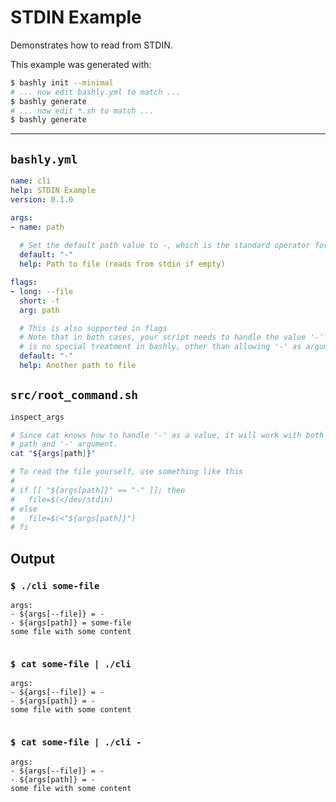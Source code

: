 # STDIN Example

Demonstrates how to read from STDIN.

This example was generated with:

```bash
$ bashly init --minimal
# ... now edit bashly.yml to match ...
$ bashly generate
# ... now edit *.sh to match ...
$ bashly generate
```

<!-- include: src/root_command.sh -->

-----

## `bashly.yml`

````yaml
name: cli
help: STDIN Example
version: 0.1.0

args:
- name: path
  
  # Set the default path value to -, which is the standard operator for stdin.
  default: "-"
  help: Path to file (reads from stdin if empty)

flags:
- long: --file
  short: -f
  arg: path

  # This is also supported in flags
  # Note that in both cases, your script needs to handle the value '-' as there
  # is no special treatment in bashly, other than allowing '-' as argument.
  default: "-"
  help: Another path to file
````

## `src/root_command.sh`

````bash
inspect_args

# Since cat knows how to handle '-' as a value, it will work with both a file
# path and '-' argument.
cat "${args[path]}"

# To read the file yourself, use something like this
#
# if [[ "${args[path]}" == "-" ]]; then
#   file=$(</dev/stdin)
# else
#   file=$(<"${args[path]}")
# fi

````


## Output

### `$ ./cli some-file`

````shell
args:
- ${args[--file]} = -
- ${args[path]} = some-file
some file with some content


````

### `$ cat some-file | ./cli`

````shell
args:
- ${args[--file]} = -
- ${args[path]} = -
some file with some content


````

### `$ cat some-file | ./cli -`

````shell
args:
- ${args[--file]} = -
- ${args[path]} = -
some file with some content


````



